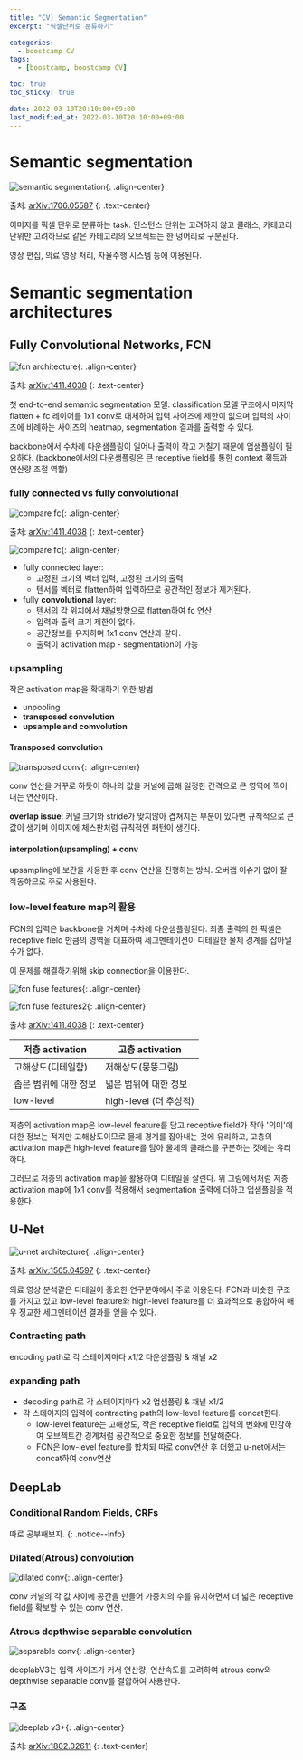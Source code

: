 ```yaml
---
title: "CV] Semantic Segmentation"
excerpt: "픽셀단위로 분류하기"

categories:
  - boostcamp CV
tags:
  - [boostcamp, boostcamp CV]

toc: true
toc_sticky: true

date: 2022-03-10T20:10:00+09:00
last_modified_at: 2022-03-10T20:10:00+09:00
---
```


# Semantic segmentation

![semantic segmentation](/assets/images/post/220310/boostcamp-CV-3/semantic_segmentation.png){: .align-center}


출처: [arXiv:1706.05587](https://arxiv.org/pdf/1706.05587.pdf)
{: .text-center}

이미지를 픽셀 단위로 분류하는 task. 인스턴스 단위는 고려하지 않고 클래스, 카테고리 단위만 고려하므로 같은 카테고리의 오브젝트는 한 덩어리로 구분된다.

영상 편집, 의료 영상 처리, 자율주행 시스템 등에 이용된다.


# Semantic segmentation architectures

## Fully Convolutional Networks, FCN

![fcn architecture](/assets/images/post/220310/boostcamp-CV-3/fcn_architecture.png){: .align-center}


출처: [arXiv:1411.4038](https://arxiv.org/pdf/1411.4038.pdf)
{: .text-center}

첫 end-to-end semantic segmentation 모델. classification 모델 구조에서 마지막 flatten + fc 레이어를 1x1 conv로 대체하여 입력 사이즈에 제한이 없으며 입력의 사이즈에 비례하는 사이즈의 heatmap, segmentation 결과를 출력할 수 있다.

backbone에서 수차례 다운샘플링이 일어나 출력이 작고 거칠기 때문에 업샘플링이 필요하다. (backbone에서의 다운샘플링은 큰 receptive field를 통한 context 획득과 연산량 조절 역할)

### fully connected vs fully convolutional

![compare fc](/assets/images/post/220310/boostcamp-CV-3/compare_two_fc.png){: .align-center}


출처: [arXiv:1411.4038](https://arxiv.org/pdf/1411.4038.pdf)
{: .text-center}

![compare fc](/assets/images/post/220310/boostcamp-CV-3/compare_two_fc_2.jpg){: .align-center}

* fully connected layer:
  * 고정된 크기의 벡터 입력, 고정된 크기의 출력
  * 텐서를 벡터로 flatten하여 입력하므로 공간적인 정보가 제거된다. 
* fully **convolutional** layer:
  * 텐서의 각 위치에서 채널방향으로 flatten하여 fc 연산
  * 입력과 출력 크기 제한이 없다.
  * 공간정보를 유지하며 1x1 conv 연산과 같다.
  * 출력이 activation map - segmentation이 가능

### upsampling

작은 activation map을 확대하기 위한 방법

* unpooling
* **transposed convolution**
* **upsample and comvolution**

#### Transposed convolution

![transposed conv](/assets/images/post/220310/boostcamp-CV-3/transposed_conv.jpg){: .align-center}

conv 연산을 거꾸로 하듯이 하나의 값을 커널에 곱해 일정한 간격으로 큰 영역에 찍어내는 연산이다.

**overlap issue**: 커널 크기와 stride가 맞지않아 겹쳐지는 부분이 있다면 규칙적으로 큰 값이 생기며 이미지에 체스판처럼 규칙적인 패턴이 생긴다.

#### interpolation(upsampling) + conv

upsampling에 보간을 사용한 후 conv 연산을 진행하는 방식. 오버랩 이슈가 없이 잘 작동하므로 주로 사용된다.


### low-level feature map의 활용

FCN의 입력은 backbone을 거치며 수차례 다운샘플링된다. 최종 출력의 한 픽셀은 receptive field 만큼의 영역을 대표하여 세그멘테이션이 디테일한 물체 경계를 잡아낼 수가 없다.

이 문제를 해결하기위해 skip connection을 이용한다.

![fcn fuse features](/assets/images/post/220310/boostcamp-CV-3/fcn_fuse_features.png){: .align-center}

![fcn fuse features2](/assets/images/post/220310/boostcamp-CV-3/fcn_fuse_features_2.png){: .align-center}


출처: [arXiv:1411.4038](https://arxiv.org/pdf/1411.4038.pdf)
{: .text-center}

|  저층 activation | 고층 activation   |
|---|---|
| 고해상도(디테일함) | 저해상도(뭉뚱그림) |
| 좁은 범위에 대한 정보 | 넓은 범위에 대한 정보 |
| low-level | high-level (더 추상적) |

저층의 activation map은 low-level feature를 담고 receptive field가 작아 '의미'에 대한 정보는 적지만 고해상도이므로 물체 경계를 잡아내는 것에 유리하고, 고층의 activation map은 high-level feature를 담아 물체의 클래스를 구분하는 것에는 유리하다.

그러므로 저층의 activation map을 활용하여 디테일을 살린다. 위 그림에서처럼 저층 activation map에 1x1 conv를 적용해서 segmentation 출력에 더하고 업샘플링을 적용한다.


## U-Net

![u-net architecture](/assets/images/post/220310/boostcamp-CV-3/unet_architecture.png){: .align-center}


출처: [arXiv:1505.04597](https://arxiv.org/pdf/1505.04597.pdf)
{: .text-center}


의료 영상 분석같은 디테일이 중요한 연구분야에서 주로 이용된다. FCN과 비슷한 구조를 가지고 있고 low-level feature와 high-level feature를 더 효과적으로 융합하여 매우 정교한 세그멘테이션 결과를 얻을 수 있다.

### Contracting path

encoding path로 각 스테이지마다 x1/2 다운샘플링 & 채널 x2

### expanding path

* decoding path로 각 스테이지마다 x2 업샘플링 & 채널 x1/2
* 각 스테이지의 입력에 contracting path의 low-level feature를 concat한다.
  * low-level feature는 고해상도, 작은 receptive field로 입력의 변화에 민감하여 오브젝트간 경계처럼 공간적으로 중요한 정보를 전달해준다.
  * FCN은 low-level feature를 합치되 따로 conv연산 후 더했고 u-net에서는 concat하여 conv연산


## DeepLab

### Conditional Random Fields, CRFs

따로 공부해보자.
{: .notice--info}

### Dilated(Atrous) convolution

![dilated conv](/assets/images/post/220310/boostcamp-CV-3/dilated_conv.jpg){: .align-center}

conv 커널의 각 값 사이에 공간을 만들어 가중치의 수를 유지하면서 더 넓은 receptive field를 확보할 수 있는 conv 연산.

### Atrous depthwise separable convolution


![separable conv](/assets/images/post/220310/boostcamp-CV-3/separable_conv.jpg){: .align-center}


deeplabV3는 입력 사이즈가 커서 연산량, 연산속도를 고려하여 atrous conv와 depthwise separable conv를 결합하여 사용한다.

### 구조

![deeplab v3+](/assets/images/post/220310/boostcamp-CV-3/deeplabv3p.jpg){: .align-center}

출처: [arXiv:1802.02611](https://arxiv.org/pdf/1802.02611.pdf)
{: .text-center}

